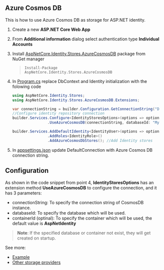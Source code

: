 ## Azure Cosmos DB
This is how to use Azure Cosmos DB as storage for ASP.NET identity.

1. Create a new **ASP.NET Core Web App**
2. From **Additional information** dialog select authentication type **Individual Accounts**
3. Install [AspNetCore.Identity.Stores.AzureCosmosDB](https://www.nuget.org/packages/AspNetCore.Identity.Stores.AzureCosmosDB/) package from NuGet manager
    > <code>Install-Package AspNetCore.Identity.Stores.AzureCosmosDB</code>
4. In [Program.cs](https://github.com/faresamr/AspNetCore.Identity.Stores/tree/main/AspNetCore.Identity.Stores/SampleWebApplication/Program.cs#L24L30) replace DbContext and Identity initialization with the folowing code
    ```csharp
    using AspNetCore.Identity.Stores;
    using AspNetCore.Identity.Stores.AzureCosmosDB.Extensions;
    ```  
    
    ```csharp
    var connectionString = builder.Configuration.GetConnectionString("DefaultConnection");
    //Configure identity repository connection
    builder.Services.Configure<IdentityStoresOptions>(options => options
                    .UseAzureCosmosDB(connectionString, databaseId: "MyDatabase"));

    builder.Services.AddDefaultIdentity<IdentityUser>(options => options.SignIn.RequireConfirmedAccount = true)
                    .AddRoles<IdentityRole>()
                    .AddAzureCosmosDbStores(); //Add Identity stores
    ```  
5. In [appsettings.json](https://github.com/faresamr/AspNetCore.Identity.Stores/tree/main/AspNetCore.Identity.Stores/SampleWebApplication/appsettings.json) update DefaultConnection with Azure Cosmos DB connection string.

## Configuration
As shown in the code snippet from point 4, **IdentityStoresOptions** has an extension method **UseAzureCosmosDB** to configure the connection, and it has 3 parameters:
- connectionString: To specify the connection string of CosmosDB instance.
- databaseId: To specify the database which will be used.
- containerId (optinal): To specify the container which will be used, the default value is **AspNetIdentity**

> **Note**: If the specified database or container not exist, they will get created on startup.

See more:
- [Example](https://github.com/faresamr/AspNetCore.Identity.Stores/tree/main/AspNetCore.Identity.Stores/SampleWebApplication)
- [Other storage providers](https://github.com/faresamr/AspNetCore.Identity.Stores/tree/main/README.md)